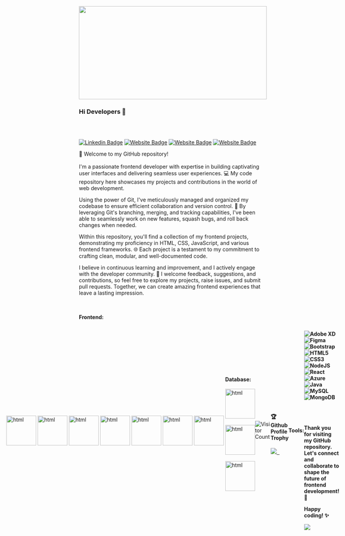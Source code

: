 <img src="https://www.shutterstock.com/image-vector/front-end-development-web-application-260nw-1150510607.jpg" width="100%" height="250px"/>


### Hi Developers 👋
<br/><br/>
<!-- [![YouTube Badge](https://img.shields.io/badge/YouTube-DeveloperFunnel-red)](https://www.youtube.com/developerfunnel) -->
[![Linkedin Badge](https://img.shields.io/badge/-Waseem-blue?style=flat-square&logo=Linkedin&logoColor=white&link=https://www.linkedin.com/in/waseemfarooq)](https://www.linkedin.com/in/waseemfarooq)
[![Website Badge](https://img.shields.io/badge/WebSite-Waseem-green)]()
[![Website Badge](https://img.shields.io/badge/StackOverflow-Waseem-red)](https://stackoverflow.com/users/16664269/waseem-farooq)
[![Website Badge](https://img.shields.io/badge/Codepen-Waseem-yellow)](https://codepen.io/waseem_farooq)


👋 Welcome to my GitHub repository! <br/><br/>
I'm a passionate frontend developer with expertise in building captivating user interfaces and delivering seamless user experiences. 💻 My code repository here showcases my projects and contributions in the world of web development.

Using the power of Git, I've meticulously managed and organized my codebase to ensure efficient collaboration and version control. 🚀 By leveraging Git's branching, merging, and tracking capabilities, I've been able to seamlessly work on new features, squash bugs, and roll back changes when needed.

Within this repository, you'll find a collection of my frontend projects, demonstrating my proficiency in HTML, CSS, JavaScript, and various frontend frameworks. 🌐 Each project is a testament to my commitment to crafting clean, modular, and well-documented code.

I believe in continuous learning and improvement, and I actively engage with the developer community. 🌱 I welcome feedback, suggestions, and contributions, so feel free to explore my projects, raise issues, and submit pull requests. Together, we can create amazing frontend experiences that leave a lasting impression.

 <br/><br/>
<strong>**Frontend:**</strong>
<div style="display:flex; justify-content:center;align-items:center">
<img src="https://gremmedia.hu/storage/app/uploads/public/5ec/06d/83b/5ec06d83b40d4188321695.png" alt="html" height="80px" width="80px"/> &nbsp;
<img src="https://cdn.pixabay.com/photo/2017/08/05/11/16/logo-2582747_640.png" alt="html" height="80px" width="80px"/> &nbsp;
<img src="https://icon-library.com/images/javascript-icon/javascript-icon-17.jpg" alt="html" height="80px" width="80px"/> &nbsp;
<img src="https://ionicframework.com/docs/icons/logo-react-icon.png" alt="html" height="80px" width="80px"/> &nbsp;
<img src="https://cdn.worldvectorlogo.com/logos/node-sass.svg" alt="html" height="80px" width="80px"/> &nbsp;
<img src="https://m.media-amazon.com/images/I/61np1wbr9pL.png" alt="html" height="80px" width="80px"/> &nbsp;
<img src="https://www.typescripttutorial.net/wp-content/uploads/2020/04/favicon.png" alt="html" height="80px" width="80px"/> &nbsp;


<br/><br/>
**Database:** 
<br/><br/>
<img src="https://www.desuvit.com/wp-content/uploads/2021/03/mongodb-icon.png" alt="html" height="80px" width="80px"/> &nbsp;
<img src="https://cdn-icons-png.flaticon.com/512/919/919825.png" alt="html" height="80px" width="80px"/> &nbsp;
<img src="https://ajeetchaulagain.com/static/7cb4af597964b0911fe71cb2f8148d64/87351/express-js.png" alt="html" height="80px" width="80px"/> &nbsp;

<br/><br/>

![Visitor Count](https://profile-counter.glitch.me/waseemfarooq47/count.svg)

<div>
  <h4>🏆 Github Profile Trophy</h4>
  <a href="https://github.com/ryo-ma/github-profile-trophy">
    <img src="https://github-profile-trophy.vercel.app/?username=waseemfarooq47&column=7"/> &nbsp;
  </a>
</div>
  
  <br/><br/>

<strong>Tools:<strong>

<img alt="Adobe XD" src="https://img.shields.io/badge/adobexd-%23FF26BE.svg?style=flat-square&logo=adobexd&logoColor=white"/> <img alt="Figma" src="https://img.shields.io/badge/figma-%23F24E1E.svg?style=flat-square&logo=figma&logoColor=white"/> <img alt="Bootstrap" src="https://img.shields.io/badge/bootstrap-%23563D7C.svg?style=flat-square&logo=bootstrap&logoColor=white"/>  <img alt="HTML5" src="https://img.shields.io/badge/html5-%23E34F26.svg?style=flat-square&logo=html5&logoColor=white"/> <img alt="CSS3" src="https://img.shields.io/badge/css3-%231572B6.svg?style=flat-square&logo=css3&logoColor=white"/> <img alt="NodeJS" src="https://img.shields.io/badge/node.js-%2343853D.svg?style=flat-square&logo=node-dot-js&logoColor=white"/> <img alt="React" src="https://img.shields.io/badge/react-%2320232a.svg?style=flat-square&logo=react&logoColor=%2361DAFB"/><img alt="Azure" src="https://img.shields.io/badge/azure-%230072C6.svg?style=flat-square&logo=azure-devops&logoColor=white"/><img alt="Java" src="https://img.shields.io/badge/java-%23ED8B00.svg?style=flat-square&logo=java&logoColor=white"/> <img alt="MySQL" src="https://img.shields.io/badge/mysql-%2300f.svg?style=flat-square&logo=mysql&logoColor=white"/><img alt="MongoDB" src ="https://img.shields.io/badge/MongoDB-%234ea94b.svg?style=flat-square&logo=mongodb&logoColor=white"/>
  
<br/><br/>  
Thank you for visiting my GitHub repository. Let's connect and collaborate to shape the future of frontend development! 🤝

Happy coding! ✨
  

  
  
  
<!-- <img alt="LESS" src="https://img.shields.io/badge/php-%23777BB4.svg?style=flat-square&logo=php&logoColor=white"/>
<img alt="Angular" src="https://img.shields.io/badge/angular-%23DD0031.svg?flat-square&logo=angular&logoColor=white"/> 



  [![GitHub Activity](https://img.shields.io/badge/dynamic/json?color=green&label=GitHub%20Activity&query=%24.all%20-%3E%20count&url=https%3A%2F%2Fapi.github.com%2Frepos%2Fwaseemfarooq47%2Fwaseemfarooq47%2Fstats%2Fparticipation)](https://github.com/waseemfarooq47/waseemfarooq47/graphs/contributors)
Here are some ideas to get you started:

- 🔭 I’m currently working on ...
- 🌱 I’m currently learning ...
- 👯 I’m looking to collaborate on ...
- 🤔 I’m looking for help with ...
- 💬 Ask me about ...
- 📫 How to reach me: ...
- 😄 Pronouns: ...
- ⚡ Fun fact: .....
-->

![](https://github.com/graph?username=waseemfarooq1992&theme=react-dark&area=false)
<!--
**Waseem Farooq/Waseem faroow** is a ✨ _special_ ✨ repository because its `README.md` (this file) appears on your GitHub profile.



